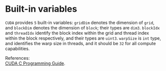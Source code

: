 # Built-in variables

`CUDA` provides `5` built-in variables: `gridDim` denotes the dimension of `grid`, and `blockDim` denotes the dimension of `block`; their types are `dim3`. `blockIdx` and `threadIdx` identify the block index within the grid and thread index within the block respectively, and their types are `uint3`. `warpSize` is `int` type, and identifies the warp size in threads, and it should be `32` for all compute capabilities.  

References:  
[CUDA C Programming Guide](https://docs.nvidia.com/cuda/cuda-c-programming-guide/index.html).
